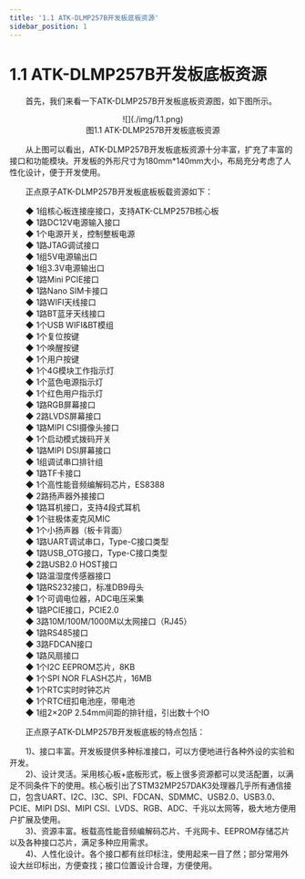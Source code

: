 ```yaml
---
title: '1.1 ATK-DLMP257B开发板底板资源'
sidebar_position: 1
---
```


# 1.1 ATK-DLMP257B开发板底板资源

&emsp;&emsp;首先，我们来看一下ATK-DLMP257B开发板底板资源图，如下图所示。

<center>
![](./img/1.1.png)<br />
图1.1 ATK-DLMP257B开发板底板资源
</center>

&emsp;&emsp;从上图可以看出，ATK-DLMP257B开发板底板资源十分丰富，扩充了丰富的接口和功能模块。开发板的外形尺寸为180mm*140mm大小，布局充分考虑了人性化设计，便于开发使用。

&emsp;&emsp;正点原子ATK-DLMP257B开发板底板板载资源如下：

&emsp;&emsp;◆	1组核心板连接座接口，支持ATK-CLMP257B核心板<br />
&emsp;&emsp;◆	1路DC12V电源输入接口<br />
&emsp;&emsp;◆	1个电源开关，控制整板电源<br />
&emsp;&emsp;◆	1路JTAG调试接口<br />
&emsp;&emsp;◆	1组5V电源输出口<br />
&emsp;&emsp;◆	1组3.3V电源输出口<br />
&emsp;&emsp;◆	1路Mini PCIE接口<br />
&emsp;&emsp;◆	1路Nano SIM卡接口<br />
&emsp;&emsp;◆	1路WIFI天线接口<br />
&emsp;&emsp;◆	1路BT蓝牙天线接口<br />
&emsp;&emsp;◆	1个USB WIFI&BT模组<br />
&emsp;&emsp;◆	1个复位按键<br />
&emsp;&emsp;◆	1个唤醒按键<br />
&emsp;&emsp;◆	1个用户按键<br />
&emsp;&emsp;◆	1个4G模块工作指示灯<br />
&emsp;&emsp;◆	1个蓝色电源指示灯<br />
&emsp;&emsp;◆	1个红色用户指示灯<br />
&emsp;&emsp;◆	1路RGB屏幕接口<br />
&emsp;&emsp;◆	2路LVDS屏幕接口<br />
&emsp;&emsp;◆	1路MIPI CSI摄像头接口<br />
&emsp;&emsp;◆	1个启动模式拨码开关<br />
&emsp;&emsp;◆	1路MIPI DSI屏幕接口<br />
&emsp;&emsp;◆	1组调试串口排针组<br />
&emsp;&emsp;◆	1路TF卡接口<br />
&emsp;&emsp;◆	1个高性能音频编解码芯片，ES8388<br />
&emsp;&emsp;◆	2路扬声器外接接口<br />
&emsp;&emsp;◆	1路耳机接口，支持4段式耳机<br />
&emsp;&emsp;◆	1个驻极体麦克风MIC<br />
&emsp;&emsp;◆	1个小扬声器（板卡背面）<br />
&emsp;&emsp;◆	1路UART调试串口，Type-C接口类型<br />
&emsp;&emsp;◆	1路USB_OTG接口，Type-C接口类型<br />
&emsp;&emsp;◆	2路USB2.0 HOST接口<br />
&emsp;&emsp;◆	1路温湿度传感器接口<br />
&emsp;&emsp;◆	1路RS232接口，标准DB9母头<br />
&emsp;&emsp;◆	1个可调电位器，ADC电压采集<br />
&emsp;&emsp;◆	1路PCIE接口，PCIE2.0<br />
&emsp;&emsp;◆	3路10M/100M/1000M以太网接口（RJ45）<br />
&emsp;&emsp;◆	1路RS485接口<br />
&emsp;&emsp;◆	3路FDCAN接口<br />
&emsp;&emsp;◆	1路风扇接口<br />
&emsp;&emsp;◆	1个I2C EEPROM芯片，8KB<br />
&emsp;&emsp;◆	1个SPI NOR FLASH芯片，16MB<br />
&emsp;&emsp;◆	1个RTC实时时钟芯片<br />
&emsp;&emsp;◆	1个RTC纽扣电池座，带电池<br />
&emsp;&emsp;◆	1组2×20P 2.54mm间距的排针组，引出数十个IO<br />

&emsp;&emsp;正点原子ATK-DLMP257B开发板底板的特点包括：

&emsp;&emsp;1)、接口丰富。开发板提供多种标准接口，可以方便地进行各种外设的实验和开发。<br />
&emsp;&emsp;2)、设计灵活。采用核心板+底板形式，板上很多资源都可以灵活配置，以满足不同条件下的使用。核心板引出了STM32MP257DAK3处理器几乎所有通信接口，包含UART、I2C、I3C、SPI、FDCAN、SDMMC、USB2.0、USB3.0、PCIE、MIPI DSI、MIPI CSI、LVDS、RGB、ADC、千兆以太网等，极大地方便用户扩展及使用。 <br />
&emsp;&emsp;3)、资源丰富。板载高性能音频编解码芯片、千兆网卡、EEPROM存储芯片以及各种接口芯片，满足多种应用需求。<br />
&emsp;&emsp;4)、人性化设计。各个接口都有丝印标注，使用起来一目了然；部分常用外设大丝印标出，方便查找；接口位置设计合理，方便使用。 

